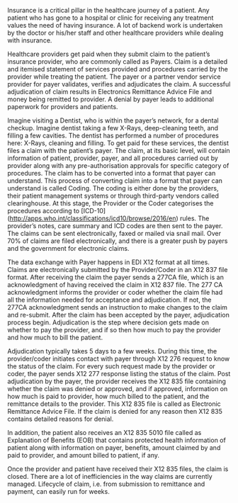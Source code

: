 Insurance is a critical pillar in the healthcare journey of a patient. Any patient who has gone to a hospital or clinic for receiving any treatment values the need of having insurance.  A lot of backend work is undertaken by the doctor or his/her staff and other healthcare providers while dealing with insurance.  

Healthcare providers get paid when they submit claim to the patient’s insurance provider, who are commonly called as Payers. Claim is a detailed and itemised statement of services provided and procedures carried by the provider while treating the patient. The payer or a partner vendor service provider for payer validates, verifies and adjudicates the claim. A successful adjudication of claim results in Electronics Remittance Advice File and money being remitted to provider. A denial by payer leads to additional paperwork for providers and patients. 

Imagine visiting a Dentist, who is within the payer’s network, for a dental checkup. Imagine dentist taking a few X-Rays, deep-cleaning teeth, and filling a few cavities. The dentist has performed a number of procedures here: X-Rays, cleaning and filling. To get paid for these services, the dentist files a claim with the patient’s payer. The claim, at its basic level, will contain information of patient, provider, payer, and all procedures carried out by provider along with any pre-authorisation approvals for specific category of procedures. The claim has to be converted into a format that payer can understand. This process of converting claim into a format that payer can understand is called Coding. The coding is either done by the providers, their patient management systems or through third-party vendors called clearinghouse. At this stage, the Provider or the Coder categorises the procedures according to [ICD-10] (http://apps.who.int/classifications/icd10/browse/2016/en) rules. The provider’s notes, care summary and ICD codes are then sent to the payer. The claims can be sent electronically, faxed or mailed via snail mail. Over 70% of claims are filed electronically, and there is a greater push by payers and the government for electronic claims. 

The data exchange with Payer happens in EDI X12 format at all times. Claims are electronically submitted by the Provider/Coder in an X12 837 file format. After receiving the claim the payer sends a 277CA file, which is an acknowledgment of having received the claim in X12 837 file. The 277 CA acknowledgment informs the provider or coder whether the claim file had all the information needed for acceptance and adjudication. If not, the 277CA acknowledgment sends an instruction to make changes to the claim and re-submit. After the claim has been accepted by the payer, adjudication process begin. Adjudication is the step where decision gets made on whether to pay the provider, and if so then how much to pay the provider and how much to bill the patient.

Adjudication typically takes 5 days to a few weeks. During this time, the provider/coder initiates contact with payer through X12 276 request to know the status of the claim. For every such request made by the provider or coder, the payer sends X12 277 response listing the status of the claim. Post adjudication by the payer, the provider receives the X12 835 file containing whether the claim was denied or approved, and if approved, information on how much is paid to provider, how much billed to the patient, and the remittance details to the provider. This X12 835 file is called as Electronic Remittance Advice File. If the claim is denied for any reason then X12 835 contains detailed reasons for denial.

In addition, the patient also receives an X12 835 5010 file called as Explanation of Benefits (EOB) that contains protected health information of patient along with information on payer, benefits, amount claimed by and paid to provider, and amount billed to patient, if any. 

Once the provider and patient have received their X12 835 files, the claim is closed. There are a lot of inefficiencies in the way claims are currently managed. Lifecycle of claim, i.e. from submission to remittance and payment, can easily run for weeks.
